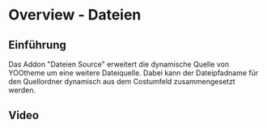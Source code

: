 # Overview - Dateien

## Einführung

Das Addon "Dateien Source" erweitert die dynamische Quelle von YOOtheme um eine weitere Dateiquelle. Dabei kann der Dateipfadname für den Quellordner dynamisch aus dem Costumfeld zusammengesetzt werden.

## Video
